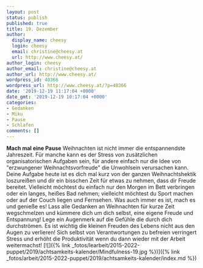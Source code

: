 ```yaml
---
layout: post
status: publish
published: true
title: 19. Dezember
author:
  display_name: cheesy
  login: cheesy
  email: christine@cheesy.at
  url: http://www.cheesy.at/
author_login: cheesy
author_email: christine@cheesy.at
author_url: http://www.cheesy.at/
wordpress_id: 40366
wordpress_url: http://www.cheesy.at/?p=40366
date: '2019-12-19 11:17:04 +0000'
date_gmt: '2019-12-19 10:17:04 +0000'
categories:
- Gedanken
- Miku
- Pause
- Schlafen
comments: []
---
```

 **Mach mal eine Pause**
Weihnachten ist nicht immer die entspannendste Jahreszeit. Für manche kann es der Stress von zusätzlichen organisatorischen Aufgaben sein, für andere einfach nur die Idee von "erzwungener Weihnachtsvorfreude" die Unwohlsein verursachen kann. Deine Aufgabe heute ist es dich mal kurz von der ganzen Weihnachtshektik loszureißen und dir ein bisschen Zeit für etwas zu nehmen, dass dir Freude bereitet.
Vielleicht möchtest du einfach nur den Morgen im Bett verbringen oder ein langes, heißes Bad nehmen; vielleicht möchtest du Sport machen oder auf der Couch liegen und Fernsehen. Was auch immer es ist, mach es und genieße es!
Lass alle Gedanken an Weihnachten für kurze Zeit wegschmelzen und kümmere dich um dich selbst, eine eigene Freude und Entspannung! Lege ein Augenmerk auf die Gefühle die durch dich durchströmen.
Es ist wichtig die kleinen Freuden des Lebens nicht aus den Augen zu verlieren! Sich selbst von Verantwortungen zu befreien verringert Stress und erhöht die Produktivität wenn du dann wieder mit der Arbeit weitermachst!
[![]({% link _fotos/learbeit/2015-2022-puppet/2019/achtsamkeits-kalender/Mindfulness-19.jpg %})]({% link _fotos/arbeit/2015-2022-puppet/2019/achtsamkeits-kalender/index.md %})
